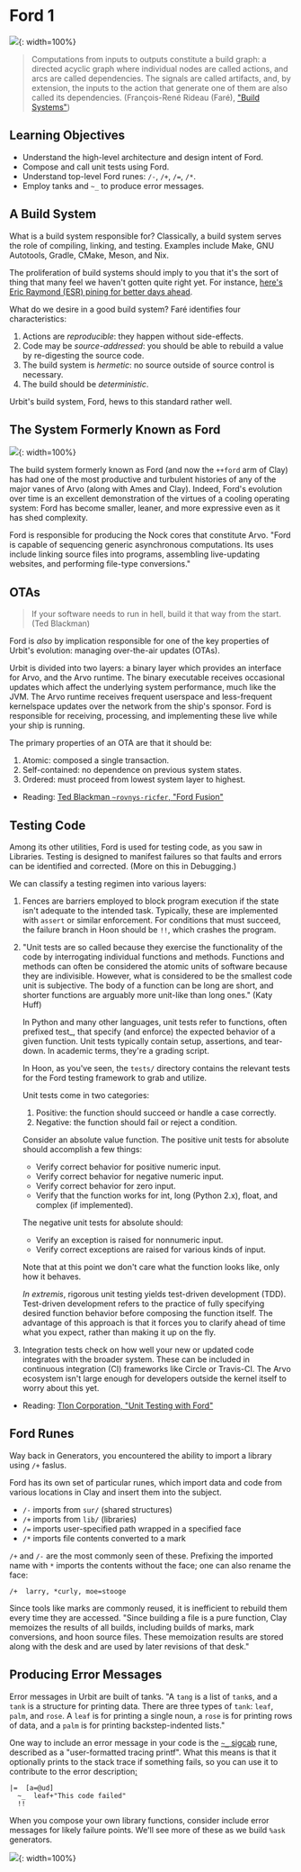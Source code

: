 #   Ford 1

![](../img/10-header-nasa-1.png){: width=100%}

>Computations from inputs to outputs constitute a build graph: a directed acyclic graph where individual nodes are called actions, and arcs are called dependencies. The signals are called artifacts, and, by extension, the inputs to the action that generate one of them are also called its dependencies. (François-René Rideau (Faré), ["Build Systems"](https://ngnghm.github.io/blog/2016/04/26/chapter-9-build-systems/))

##  Learning Objectives

- Understand the high-level architecture and design intent of Ford.
- Compose and call unit tests using Ford.
- Understand top-level Ford runes:  `/-`, `/+`, `/=`, `/*`.
- Employ tanks and `~_` to produce error messages.


##  A Build System

What is a build system responsible for?  Classically, a build system serves the role of compiling, linking, and testing.  Examples include Make, GNU Autotools, Gradle, CMake, Meson, and Nix.

The proliferation of build systems should imply to you that it's the sort of thing that many feel we haven't gotten quite right yet.  For instance, [here's Eric Raymond (ESR) pining for better days ahead](http://esr.ibiblio.org/?p=8581).

What do we desire in a good build system? Faré identifies four characteristics:

1. Actions are _reproducible_: they happen without side-effects.
2. Code may be _source-addressed_: you should be able to rebuild a value by re-digesting the source code.
3. The build system is _hermetic_: no source outside of source control is necessary.
4. The build should be _deterministic_.

Urbit's build system, Ford, hews to this standard rather well.


##  The System Formerly Known as Ford

![](../img/10-header-nasa-2.png){: width=100%}

The build system formerly known as Ford (and now the `++ford` arm of Clay) has had one of the most productive and turbulent histories of any of the major vanes of Arvo (along with Ames and Clay).  Indeed, Ford's evolution over time is an excellent demonstration of the virtues of a cooling operating system:  Ford has become smaller, leaner, and more expressive even as it has shed complexity.

Ford is responsible for producing the Nock cores that constitute Arvo.  "Ford is capable of sequencing generic asynchronous computations. Its uses include linking source files into programs, assembling live-updating websites, and performing file-type conversions."


##  OTAs

> If your software needs to run in hell, build it that way from the start.  (Ted Blackman)

Ford is _also_ by implication responsible for one of the key properties of Urbit's evolution:  managing over-the-air updates (OTAs).

Urbit is divided into two layers:  a binary layer which provides an interface for Arvo, and the Arvo runtime.  The binary executable receives occasional updates which affect the underlying system performance, much like the JVM.  The Arvo runtime receives frequent userspace and less-frequent kernelspace updates over the network from the ship's sponsor.  Ford is responsible for receiving, processing, and implementing these live while your ship is running.

The primary properties of an OTA are that it should be:

1.  Atomic:  composed a single transaction.
2.  Self-contained:  no dependence on previous system states.
3.  Ordered:  must proceed from lowest system layer to highest.

- Reading:  [Ted Blackman `~rovnys-ricfer`, "Ford Fusion"](https://urbit.org/blog/ford-fusion/)


##  Testing Code

Among its other utilities, Ford is used for testing code, as you saw in Libraries.  Testing is designed to manifest failures so that faults and errors can be identified and corrected.  (More on this in Debugging.)

We can classify a testing regimen into various layers:

1.  Fences are barriers employed to block program execution if the state isn't adequate to the intended task.  Typically, these are implemented with `assert` or similar enforcement.  For conditions that must succeed, the failure branch in Hoon should be `!!`, which crashes the program.

2.  "Unit tests are so called because they exercise the functionality of the code by interrogating individual functions and methods. Functions and methods can often be considered the atomic units of software because they are indivisible. However, what is considered to be the smallest code unit is subjective. The body of a function can be long are short, and shorter functions are arguably more unit-like than long ones."  (Katy Huff)

    In Python and many other languages, unit tests refer to functions, often prefixed test_, that specify (and enforce) the expected behavior of a given function. Unit tests typically contain setup, assertions, and tear-down. In academic terms, they're a grading script.

    In Hoon, as you've seen, the `tests/` directory contains the relevant tests for the Ford testing framework to grab and utilize.

    Unit tests come in two categories:

    1.  Positive: the function should succeed or handle a case correctly.
    2.  Negative: the function should fail or reject a condition.

    Consider an absolute value function. The positive unit tests for absolute should accomplish a few things:

    - Verify correct behavior for positive numeric input.
    - Verify correct behavior for negative numeric input.
    - Verify correct behavior for zero input.
    - Verify that the function works for int, long (Python 2.x), float, and complex (if implemented).

    The negative unit tests for absolute should:

    - Verify an exception is raised for nonnumeric input.
    - Verify correct exceptions are raised for various kinds of input.

    Note that at this point we don't care what the function looks like, only how it behaves.

    _In extremis_, rigorous unit testing yields test-driven development (TDD).  Test-driven development refers to the practice of fully specifying desired function behavior before composing the function itself. The advantage of this approach is that it forces you to clarify ahead of time what you expect, rather than making it up on the fly.

3.  Integration tests check on how well your new or updated code integrates with the broader system.  These can be included in continuous integration (CI) frameworks like Circle or Travis-CI.  The Arvo ecosystem isn't large enough for developers outside the kernel itself to worry about this yet.

- Reading: [Tlon Corporation, "Unit Testing with Ford"](https://web.archive.org/web/20200614210451/https://urbit.org/docs/tutorials/hoon/test-sets/)


##  Ford Runes

Way back in Generators, you encountered the ability to import a library using `/+` faslus.

Ford has its own set of particular runes, which import data and code from various locations in Clay and insert them into the subject.

- `/-` imports from `sur/` (shared structures)
- `/+` imports from `lib/` (libraries)
- `/=` imports user-specified path wrapped in a specified face
- `/*` imports file contents converted to a mark

`/+` and `/-` are the most commonly seen of these.  Prefixing the imported name with `*` imports the contents without the face; one can also rename the face:

```hoon
/+  larry, *curly, moe=stooge
```

Since tools like marks are commonly reused, it is inefficient to rebuild them every time they are accessed.  "Since building a file is a pure function, Clay memoizes the results of all builds, including builds of marks, mark conversions, and hoon source files. These memoization results are stored along with the desk and are used by later revisions of that desk."


##  Producing Error Messages

Error messages in Urbit are built of tanks.  "A `tang` is a list of `tank`s, and a `tank` is a structure for printing data. There are three types of `tank`: `leaf`, `palm`, and `rose`. A `leaf` is for printing a single noun, a `rose` is for printing rows of data, and a `palm` is for printing backstep-indented lists."

One way to include an error message in your code is the [`~_` sigcab](https://urbit.org/docs/reference/hoon-expressions/rune/sig/#sigcab) rune, described as a "user-formatted tracing printf".  What this means is that it optionally prints to the stack trace if something fails, so you can use it to contribute to the error description[:](https://upload.wikimedia.org/wikipedia/commons/a/a7/Sv-Dag_Hammarskj%C3%B6ld.ogg)  <!-- egg -->

```hoon
|=  [a=@ud]
  ~_  leaf+"This code failed"
  !!
```

When you compose your own library functions, consider include error messages for likely failure points.  We'll see more of these as we build `%ask` generators.

![](../img/10-header-nasa-3.png){: width=100%}
